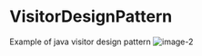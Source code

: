 # VisitorDesignPattern
Example of java visitor design pattern
![image-2](https://user-images.githubusercontent.com/53420663/154104990-144962cf-1093-413e-adbd-d82629359d18.png)
